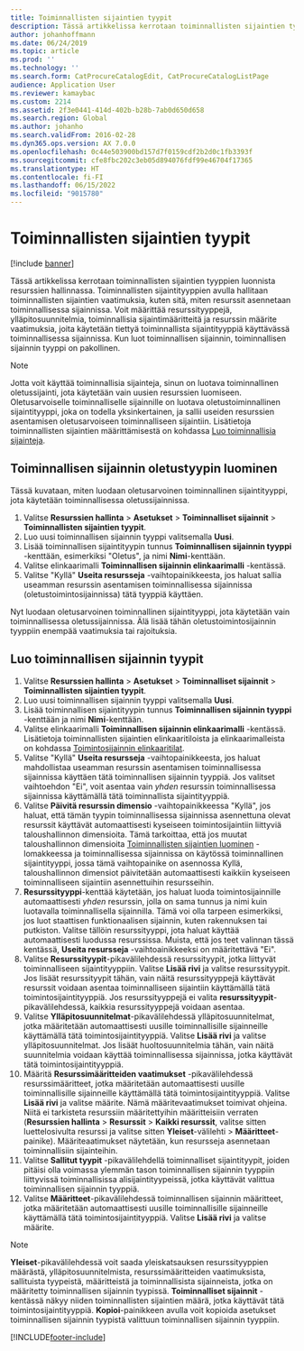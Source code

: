 ```yaml
---
title: Toiminnallisten sijaintien tyypit
description: Tässä artikkelissa kerrotaan toiminnallisten sijaintien tyyppien luonnista resurssien hallinnassa.
author: johanhoffmann
ms.date: 06/24/2019
ms.topic: article
ms.prod: ''
ms.technology: ''
ms.search.form: CatProcureCatalogEdit, CatProcureCatalogListPage
audience: Application User
ms.reviewer: kamaybac
ms.custom: 2214
ms.assetid: 2f3e0441-414d-402b-b28b-7ab0d650d658
ms.search.region: Global
ms.author: johanho
ms.search.validFrom: 2016-02-28
ms.dyn365.ops.version: AX 7.0.0
ms.openlocfilehash: 0c44e503900bd157d7f0159cdf2b2d0c1fb3393f
ms.sourcegitcommit: cfe8fbc202c3eb05d894076fdf99e46704f17365
ms.translationtype: HT
ms.contentlocale: fi-FI
ms.lasthandoff: 06/15/2022
ms.locfileid: "9015780"
---
```

# <a name="functional-location-types"></a>Toiminnallisten sijaintien tyypit

[!include [banner](../../includes/banner.md)]

 

Tässä artikkelissa kerrotaan toiminnallisten sijaintien tyyppien luonnista resurssien hallinnassa. Toiminnallisten sijaintityyppien avulla hallitaan toiminnallisten sijaintien vaatimuksia, kuten sitä, miten resurssit asennetaan toiminnallisessa sijainnissa. Voit määrittää resurssityyppejä, ylläpitosuunnitelmia, toiminnallisia sijaintimääritteitä ja resurssin määrite vaatimuksia, joita käytetään tiettyä toiminnallista sijaintityyppiä käyttävässä toiminnallisessa sijainnissa. Kun luot toiminnallisen sijainnin, toiminnallisen sijainnin tyyppi on pakollinen.

>[!NOTE] 
>Jotta voit käyttää toiminnallisia sijainteja, sinun on luotava toiminnallinen oletussijainti, jota käytetään vain uusien resurssien luomiseen. Oletusarvoiselle toiminnalliselle sijainnille on luotava oletustoiminnallinen sijaintityyppi, joka on todella yksinkertainen, ja sallii useiden resurssien asentamisen oletusarvoiseen toiminnalliseen sijaintiin. Lisätietoja toiminnallisten sijaintien määrittämisestä on kohdassa [Luo toiminnallisia sijainteja](../functional-locations/create-functional-locations.md).

## <a name="create-a-default-functional-location-type"></a>Toiminnallisen sijainnin oletustyypin luominen

Tässä kuvataan, miten luodaan oletusarvoinen toiminnallinen sijaintityyppi, jota käytetään toiminnallisessa oletussijainnissa.

1. Valitse **Resurssien hallinta** > **Asetukset** > **Toiminnalliset sijainnit** > **Toiminnallisten sijaintien tyypit**.
2. Luo uusi toiminnallisen sijainnin tyyppi valitsemalla **Uusi**.
3. Lisää toiminnallisen sijaintityypin tunnus **Toiminnallisen sijainnin tyyppi** -kenttään, esimerkiksi "Oletus", ja nimi **Nimi**-kenttään.
4. Valitse elinkaarimalli **Toiminnallisen sijainnin elinkaarimalli** -kentässä.
5. Valitse "Kyllä" **Useita resursseja** -vaihtopainikkeesta, jos haluat sallia useamman resurssin asentamisen toiminnallisessa sijainnissa (oletustoimintosijainnissa) tätä tyyppiä käyttäen.

Nyt luodaan oletusarvoinen toiminnallinen sijaintityyppi, jota käytetään vain toiminnallisessa oletussijainnissa. Älä lisää tähän oletustoimintosijainnin tyyppiin enempää vaatimuksia tai rajoituksia.


## <a name="create-functional-location-types"></a>Luo toiminnallisen sijainnin tyypit

1. Valitse **Resurssien hallinta** > **Asetukset** > **Toiminnalliset sijainnit** > **Toiminnallisten sijaintien tyypit**.
2. Luo uusi toiminnallisen sijainnin tyyppi valitsemalla **Uusi**.
3. Lisää toiminnallisen sijaintityypin tunnus **Toiminnallisen sijainnin tyyppi** -kenttään ja nimi **Nimi**-kenttään.
4. Valitse elinkaarimalli **Toiminnallisen sijainnin elinkaarimalli** -kentässä. Lisätietoja toiminnallisten sijaintien elinkaaritiloista ja elinkaarimalleista on kohdassa [Toimintosijainnin elinkaaritilat](../setup-for-functional-locations/functional-location-stages.md).
5. Valitse "Kyllä" **Useita resursseja** -vaihtopainikkeesta, jos haluat mahdollistaa useamman resurssin asentamisen toiminnallisessa sijainnissa käyttäen tätä toiminnallisen sijainnin tyyppiä. Jos valitset vaihtoehdon "Ei", voit asentaa vain *yhden* resurssin toiminnallisessa sijainnissa käyttämällä tätä toiminnallista sijaintityyppiä.
6. Valitse **Päivitä resurssin dimensio** -vaihtopainikkeessa "Kyllä", jos haluat, että tämän tyypin toiminnallisessa sijainnissa asennettuna olevat resurssit käyttävät automaattisesti kyseiseen toimintosijaintiin liittyviä taloushallinnon dimensioita. Tämä tarkoittaa, että jos muutat taloushallinnon dimensioita [Toiminnallisten sijaintien luominen](../functional-locations/create-functional-locations.md) -lomakkeessa ja toiminnallisessa sijainnissa on käytössä toiminnallinen sijaintityyppi, jossa tämä vaihtopainike on asennossa Kyllä, taloushallinnon dimensiot päivitetään automaattisesti kaikkiin kyseiseen toiminnalliseen sijaintiin asennettuihin resursseihin.
7. **Resurssityyppi**-kenttää käytetään, jos haluat luoda toimintosijainnille automaattisesti *yhden* resurssin, jolla on sama tunnus ja nimi kuin luotavalla toiminnallisella sijainnilla. Tämä voi olla tarpeen esimerkiksi, jos luot staattisen funktionaalisen sijainnin, kuten rakennuksen tai putkiston. Valitse tällöin resurssityyppi, jota haluat käyttää automaattisesti luodussa resurssissa. Muista, että jos teet valinnan tässä kentässä, **Useita resursseja** -vaihtoainikkeeksi on määritettävä "Ei".
8. Valitse **Resurssityypit**-pikavälilehdessä resurssityypit, jotka liittyvät toiminnalliseen sijaintityyppiin. Valitse **Lisää rivi** ja valitse resurssityypit. Jos lisäät resurssityypit tähän, vain näitä resurssityyppejä käyttävät resurssit voidaan asentaa toiminnalliseen sijaintiin käyttämällä tätä toimintosijaintityyppiä. Jos resurssityyppejä ei valita **resurssityypit**-pikavälilehdessä, kaikkia resurssityyppejä voidaan asentaa.
9. Valitse **Ylläpitosuunnitelmat**-pikavälilehdessä ylläpitosuunnitelmat, jotka määritetään automaattisesti uusille toiminnallisille sijainneille käyttämällä tätä toimintosijaintityyppiä. Valitse **Lisää rivi** ja valitse ylläpitosuunnitelmat. Jos lisäät huoltosuunnitelmia tähän, vain näitä suunnitelmia voidaan käyttää toiminnallisessa sijainnissa, jotka käyttävät tätä toimintosijaintityyppiä.
10. Määritä **Resurssimääritteiden vaatimukset** -pikavälilehdessä resurssimääritteet, jotka määritetään automaattisesti uusille toiminnallisille sijainneille käyttämällä tätä toimintosijaintityyppiä. Valitse **Lisää rivi** ja valitse määrite. Nämä määritevaatimukset toimivat ohjeina. Niitä ei tarkisteta resurssiin määritettyihin määritteisiin verraten (**Resurssien hallinta** > **Resurssit** > **Kaikki resurssit**, valitse sitten luettelosivulta resurssi ja valitse sitten **Yleiset**-välilehti > **Määritteet**-painike). Määriteaatimukset näytetään, kun resursseja asennetaan toiminnallisiin sijainteihin.
11. Valitse **Sallitut tyypit** -pikavälilehdellä toiminnalliset sijaintityypit, joiden pitäisi olla voimassa ylemmän tason toiminnallisen sijainnin tyyppiin liittyvissä toiminnallisissa alisijaintityypeissä, jotka käyttävät valittua toiminnallisen sijainnin tyyppiä.
12. Valitse **Määritteet**-pikavälilehdessä toiminnallisen sijainnin määritteet, jotka määritetään automaattisesti uusille toiminnallisille sijainneille käyttämällä tätä toimintosijaintityyppiä. Valitse **Lisää rivi** ja valitse määrite.


>[!NOTE] 
>**Yleiset**-pikavälilehdessä voit saada yleiskatsauksen resurssityyppien määrästä, ylläpitosuunnitelmista, resurssimääritteiden vaatimuksista, sallituista tyypeistä, määritteistä ja toiminnallisista sijainneista, jotka on määritetty toiminnallisen sijainnin tyypissä. **Toiminnalliset sijainnit** -kentässä näkyy niiden toiminnallisten sijaintien määrä, jotka käyttävät tätä toimintosijaintityyppiä. **Kopioi**-painikkeen avulla voit kopioida asetukset toiminnallisen sijainnin tyypistä valittuun toiminnallisen sijainnin tyyppiin.


[!INCLUDE[footer-include](../../../includes/footer-banner.md)]